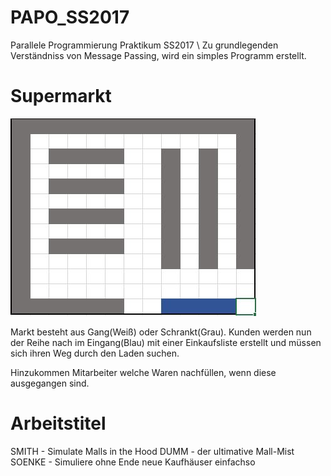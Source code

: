 # PAPO_SS2017
Parallele Programmierung Praktikum SS2017 \\
Zu grundlegenden Verständniss von Message Passing,
wird ein simples Programm erstellt.

# Supermarkt

![Alt text](2dmarked.jpg)

Markt besteht aus Gang(Weiß) oder Schrankt(Grau).
Kunden werden nun der Reihe nach im Eingang(Blau)
mit einer Einkaufsliste erstellt und müssen sich 
ihren Weg durch den Laden suchen.

Hinzukommen Mitarbeiter welche Waren nachfüllen,
wenn diese ausgegangen sind.

# Arbeitstitel
SMITH  - Simulate Malls in the Hood
DUMM   - der ultimative Mall-Mist
SOENKE - Simuliere ohne Ende neue Kaufhäuser einfachso

